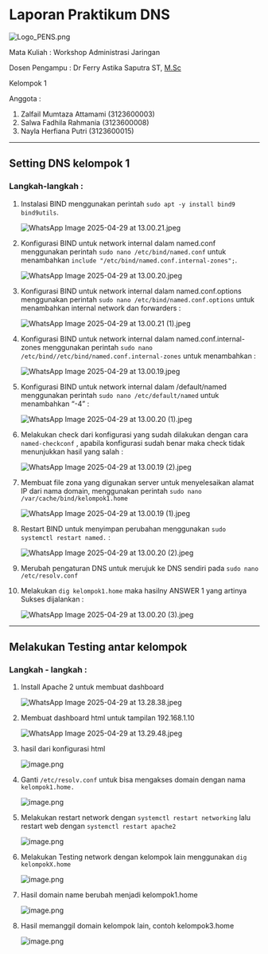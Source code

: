 # Laporan Praktikum DNS

![Logo_PENS.png](Logo_PENS.png)

Mata Kuliah : Workshop Administrasi Jaringan

Dosen Pengampu :  Dr Ferry Astika Saputra ST, [M.Sc](http://m.sc/)

Kelompok 1 

Anggota :

1. Zalfail Mumtaza Attamami  (3123600003)
2. Salwa Fadhila Rahmania (3123600008)
3. Nayla Herfiana Putri (3123600015)

---

## Setting DNS kelompok 1

### Langkah-langkah :

1. Instalasi BIND menggunakan perintah `sudo apt -y install bind9 bind9utils`.
    
    ![WhatsApp Image 2025-04-29 at 13.00.21.jpeg](WhatsApp_Image_2025-04-29_at_13.00.21.jpeg)
    

1. Konfigurasi BIND untuk network internal dalam named.conf menggunakan perintah `sudo nano /etc/bind/named.conf` untuk menambahkan `include "/etc/bind/named.conf.internal-zones";`.
    
    ![WhatsApp Image 2025-04-29 at 13.00.20.jpeg](WhatsApp_Image_2025-04-29_at_13.00.20.jpeg)
    

1. Konfigurasi BIND untuk network internal dalam named.conf.options menggunakan perintah `sudo nano /etc/bind/named.conf.options` untuk menambahkan internal network dan forwarders :
    
    ![WhatsApp Image 2025-04-29 at 13.00.21 (1).jpeg](WhatsApp_Image_2025-04-29_at_13.00.21_(1).jpeg)
    

1. Konfigurasi BIND untuk network internal dalam named.conf.internal-zones menggunakan perintah `sudo nano /etc/bind//etc/bind/named.conf.internal-zones` untuk menambahkan :
    
    ![WhatsApp Image 2025-04-29 at 13.00.19.jpeg](WhatsApp_Image_2025-04-29_at_13.00.19.jpeg)
    

1. Konfigurasi BIND untuk network internal dalam /default/named menggunakan perintah `sudo nano /etc/default/named` untuk menambahkan “-4” : 
    
    ![WhatsApp Image 2025-04-29 at 13.00.20 (1).jpeg](WhatsApp_Image_2025-04-29_at_13.00.20_(1).jpeg)
    

1. Melakukan check dari konfigurasi yang sudah dilakukan dengan cara `named-checkconf` , apabila konfigurasi sudah benar maka check tidak menunjukkan hasil yang salah :
    
    ![WhatsApp Image 2025-04-29 at 13.00.19 (2).jpeg](WhatsApp_Image_2025-04-29_at_13.00.19_(2).jpeg)
    

1. Membuat file zona yang digunakan server untuk menyelesaikan alamat IP dari nama domain, menggunakan perintah `sudo nano /var/cache/bind/kelompok1.home` 
    
    ![WhatsApp Image 2025-04-29 at 13.00.19 (1).jpeg](WhatsApp_Image_2025-04-29_at_13.00.19_(1).jpeg)
    

1. Restart BIND untuk menyimpan perubahan menggunakan `sudo systemctl restart named.` :
    
    ![WhatsApp Image 2025-04-29 at 13.00.20 (2).jpeg](WhatsApp_Image_2025-04-29_at_13.00.20_(2).jpeg)
    

1. Merubah pengaturan DNS untuk merujuk ke DNS sendiri pada `sudo nano /etc/resolv.conf` 

1. Melakukan `dig kelompok1.home`  maka hasilny ANSWER 1 yang artinya Sukses dijalankan :
    
    ![WhatsApp Image 2025-04-29 at 13.00.20 (3).jpeg](WhatsApp_Image_2025-04-29_at_13.00.20_(3).jpeg)
    

---

## Melakukan Testing antar kelompok

### Langkah - langkah :

1. Install Apache 2 untuk membuat dashboard
    
    ![WhatsApp Image 2025-04-29 at 13.28.38.jpeg](WhatsApp_Image_2025-04-29_at_13.28.38.jpeg)
    

1. Membuat dashboard html untuk tampilan 192.168.1.10
    
    ![WhatsApp Image 2025-04-29 at 13.29.48.jpeg](WhatsApp_Image_2025-04-29_at_13.29.48.jpeg)
    

1. hasil dari konfigurasi html 
    
    ![image.png](image.png)
    

1. Ganti `/etc/resolv.conf` untuk bisa mengakses domain dengan nama `kelompok1.home.`
    
    ![image.png](image%201.png)
    

1. Melakukan restart network dengan `systemctl restart networking` lalu restart web dengan `systemctl restart apache2`
    
    ![image.png](image%202.png)
    

1. Melakukan Testing network dengan kelompok lain menggunakan `dig kelompokX.home`
    
    ![image.png](image%203.png)
    

1. Hasil domain name berubah menjadi kelompok1.home
    
    ![image.png](image%204.png)
    

1. Hasil memanggil domain kelompok lain, contoh kelompok3.home
    
    ![image.png](image%205.png)